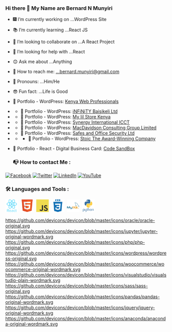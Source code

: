 
### Hi there 👋 My Name are Bernard N Munyiri


- 🎆 I’m currently working on ...WordPress Site
- 📚 I’m currently learning ...React JS
- 🔗 I’m looking to collaborate on ...A React Project
- 🙏 I’m looking for help with ...React
- 😊 Ask me about ...Anything
- 📧 How to reach me: ...bernard.munyiri@gmail.com
- 👴 Pronouns: ...Him/He
- 😎 Fun fact: ...Life is Good
- 📜 Portfolio - WordPress: [Kenya Web Professionals](https://kenyawebprofessionals.com)
- - 📜 Portfolio - WordPress: [iNFiNiTY Baisikeli Ltd](https://infinity.ke)
- - 📜 Portfolio - WordPress: [My lil Store Kenya](http://mylilstorekenya.com)
- - 📜 Portfolio - WordPress: [Synergy International ICCT](http://www.synergyicct.org)
- - 📜 Portfolio - WordPress: [MacDavidson Consulting Group Limited](http://www.macdavidson.co.ke)
- - 📜 Portfolio - WordPress: [Safes and Office Security Ltd](http://safesandofficesecurity.com)
- - - 📜 Portfolio - WordPress: [Stoic The Award-Winning Company](http://stoiccarcentre.com)
- 📜 Portfolio - React - Digital Business Card: [Code SandBox](https://codesandbox.io/s/digital-business-cardj-2l1w4j)


  ### 📭 How to contact Me :
[![Facebook](https://img.shields.io/badge/Facebook-%231877F2.svg?&style=flat-square&logo=facebook&logoColor=white)](https://facebook.com/kenyawebpro) 
[![Twitter](https://img.shields.io/badge/Twitter-%231DA1F2.svg?&style=flat-square&logo=twitter&logoColor=white)](https://twitter.com/kenyawebpro) 
[![LinkedIn](https://img.shields.io/badge/LinkedIn-%230077B5.svg?&style=flat-square&logo=linkedin&logoColor=white)](https://linkedin.com/in/bmunyiri) 
[![YouTube](https://img.shields.io/badge/YouTube-%23FF0000.svg?&style=flat-square&logo=youtube&logoColor=white)](https://youtube.com/kenyawebpro)







### :hammer_and_wrench: Languages and Tools :

 <img src="https://github.com/devicons/devicon/blob/master/icons/react/react-original-wordmark.svg" title="React" alt="React" width="40" height="40"/>&nbsp;
  <img src="https://github.com/devicons/devicon/blob/master/icons/html5/html5-original.svg" title="HTML5" alt="HTML" width="40" height="40"/>&nbsp;
  <img src="https://github.com/devicons/devicon/blob/master/icons/javascript/javascript-original.svg" title="JavaScript" alt="JavaScript" width="40" height="40"/>&nbsp;
  <img src="https://github.com/devicons/devicon/blob/master/icons/css3/css3-plain-wordmark.svg"  title="CSS3" alt="CSS" width="40" height="40"/>&nbsp;
  <img src="https://github.com/devicons/devicon/blob/master/icons/mysql/mysql-original-wordmark.svg" title="MySQL"  alt="MySQL" width="40" height="40"/>&nbsp;
  <img src="https://github.com/devicons/devicon/blob/master/icons/python/python-original-wordmark.svg" title="Python"  alt="Python" width="40" height="40"/>&nbsp;

https://github.com/devicons/devicon/blob/master/icons/oracle/oracle-original.svg
https://github.com/devicons/devicon/blob/master/icons/jupyter/jupyter-original-wordmark.svg
https://github.com/devicons/devicon/blob/master/icons/php/php-original.svg
https://github.com/devicons/devicon/blob/master/icons/wordpress/wordpress-original.svg
https://github.com/devicons/devicon/blob/master/icons/woocommerce/woocommerce-original-wordmark.svg
https://github.com/devicons/devicon/blob/master/icons/visualstudio/visualstudio-plain-wordmark.svg
https://github.com/devicons/devicon/blob/master/icons/sass/sass-original.svg
https://github.com/devicons/devicon/blob/master/icons/pandas/pandas-original-wordmark.svg
https://github.com/devicons/devicon/blob/master/icons/jquery/jquery-original-wordmark.svg
https://github.com/devicons/devicon/blob/master/icons/anaconda/anaconda-original-wordmark.svg
  

